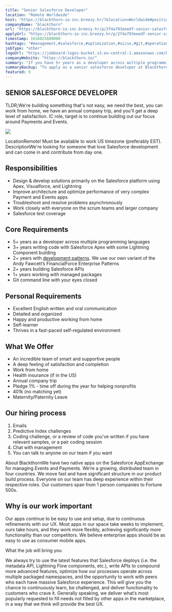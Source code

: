 ```yaml
---
title: "Senior Salesforce Developer"
location: "Remote Worldwide"
host: "https://blackthorn-io-inc.breezy.hr/?&location=Worldwide#positions"
companyName: "blackthorn"
url: "https://blackthorn-io-inc.breezy.hr/p/2f4a793eeedf-senior-salesforce-developer-remote"
applyUrl: "https://blackthorn-io-inc.breezy.hr/p/2f4a793eeedf-senior-salesforce-developer-remote/apply"
timestamp: 1616025600000
hashtags: "#management,#salesforce,#optimization,#ui/ux,#git,#operations,#scrum,#office,#optimization,#English"
jobType: "other"
logoUrl: "https://jobboard-logos-bucket.s3.eu-central-1.amazonaws.com/blackthorn-io-inc"
companyWebsite: "https://blackthorn.io/"
summary: "If you have 5+ years as a developer across multiple programming languages, Blackthorn has a job opening for a senior salesforce developer"
summaryBackup: "To apply as a senior salesforce developer at Blackthorn-io-inc, you preferably need to have some knowledge of: #management, #ui/ux, #git."
featured: 9
---
```


## SENIOR SALESFORCE DEVELOPER

TLDR;We're building something that's not easy, we need the best, you can work from home, we have an annual company trip, and you'll get a deep level of satisfaction. IC role, target is to continue building out our focus around Payments and Events.

![](https://lh2.googleusercontent.com/OwbE-lMjpacRVvQu2iZ6tF2KfWCNnxJh2sS3NzoRFeut1FaIuBosVnhOgVu99RyTQYzBpBjPf-W9i0eEtbLzxhkWtcUIYtIkq9B1bWFa3NXOPW9GYWVBCK2NWW4lQslt5dmVFYA)

LocationRemote! Must be available to work US timezone (preferably EST). DescriptionWe're looking for someone that love Salesforce development and can come in and contribute from day one.

## Responsibilities

*   Design & develop solutions primarily on the Salesforce platform using Apex, Visualforce, and Lightning
*   Improve architecture and optimize performance of very complex Payment and Events apps
*   Troubleshoot and resolve problems asynchronously
*   Work closely with everyone on the scrum teams and larger company
*   Salesforce test coverage

## Core Requirements

*   5+ years as a developer across multiple programming languages
*   3+ years writing code with Salesforce Apex with some Lightning Component building
*   2+ years with [development patterns](https://developer.salesforce.com/page/Apex_Enterprise_Patterns_-_Separation_of_Concerns). We use our own variant of the Andy Fawcett’s FinancialForce Enterprise Patterns
*   2+ years building Salesforce APIs
*   1+ years working with managed packages
*   Git command line with your eyes closed

## Personal Requirements

*   Excellent English written and oral communication
*   Detailed and organized
*   Happy and productive working from home
*   Self-learner
*   Thrives in a fast-paced self-regulated environment

## What We Offer

*   An incredible team of smart and supportive people
*   A deep feeling of satisfaction and completion
*   Work from home
*   Health insurance (if in the US)
*   Annual company trip
*   Pledge 1% - time off during the year for helping nonprofits
*   401k (no matching yet)
*   Maternity/Paternity Leave

## Our hiring process

1.  Emails
2.  Predictive Index challenges
3.  Coding challenge, or a review of code you've written if you have relevant samples, or a pair coding session
4.  Chat with management
5.  You can talk to anyone on our team if you want

About BlackthornWe have two native apps on the Salesforce AppExchange for managing Events and Payments. We’re a growing, distributed team in four countries. We move fast and have significant structure in our product build process. Everyone on our team has deep experience within their respective roles. Our customers span from 1 person companies to Fortune 500s.

## Why is our work important

Our apps continue to be easy to use and setup, due to continuous refinements with our UX. Most apps in our space take weeks to implement, ours take hours, and they work more flexibly, achieving significantly more functionality than our competitors. We believe enterprise apps should be as easy to use as consumer mobile apps.

What the job will bring you

We always try to use the latest features that Salesforce deploys (i.e. the metadata API, Lightning Flow components, etc.), write APIs to compound more advanced features, optimize how our processes operate across multiple packaged namespaces, and the opportunity to work with peers who each have massive Salesforce experience. This will give you the chance to continuously learn, be challenged, and deliver functionality to customers who crave it. Generally speaking, we deliver what’s most popularly requested to fill needs not filled by other apps in the marketplace, in a way that we think will provide the best UX.
